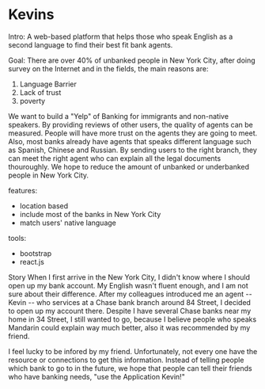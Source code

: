 # Kevins

Intro:
A web-based platform that helps those who speak English as a second language to find their best fit bank agents.

Goal: 
There are over 40% of unbanked people in New York City, after doing survey on the Internet and in the fields, the main reasons are: 
1. Language Barrier
2. Lack of trust
3. poverty

We want to build a "Yelp" of Banking for immigrants and non-native speakers. By providing reviews of other users, the quality of agents can be measured. People will have more trust on the agents they are going to meet. Also, most banks already have agents that speaks different language such as Spanish, Chinese and Russian. By sending users to the right branch, they can meet the right agent who can explain all the legal documents thouroughly. We hope to reduce the amount of unbanked or underbanked people in New York City.

features:
- location based
- include most of the banks in New York City
- match users' native language

tools:
- bootstrap
- react.js

Story
When I first arrive in the New York City, I didn't know where I should open up my bank account. My English wasn't fluent enough, and I am not sure about their difference. After my colleagues introduced me an agent -- Kevin -- who services at a Chase bank branch around 84 Street, I decided to open up my account there. Despite I have several Chase banks near my home in 34 Street, I still wanted to go, because I believe people who speaks Mandarin could explain way much better, also it was recommended by my friend. 

I feel lucky to be infored by my friend. Unfortunately, not every one have the resource or connections to get this information. Instead of telling people which bank to go to in the future, we hope that people can tell their friends who have banking needs, "use the Application Kevin!"
